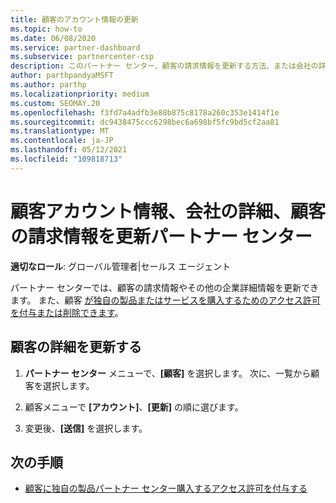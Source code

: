 ```yaml
---
title: 顧客のアカウント情報の更新
ms.topic: how-to
ms.date: 06/08/2020
ms.service: partner-dashboard
ms.subservice: partnercenter-csp
description: このパートナー センター、顧客の請求情報を更新する方法、または会社の詳細を更新する方法について学習します。
author: parthpandyaMSFT
ms.author: parthp
ms.localizationpriority: medium
ms.custom: SEOMAY.20
ms.openlocfilehash: f3fd7a4adfb3e88b875c8178a260c353e1414f1e
ms.sourcegitcommit: dc9438475ccc6298bec6a698bf5fc9bd5cf2aa81
ms.translationtype: MT
ms.contentlocale: ja-JP
ms.lasthandoff: 05/12/2021
ms.locfileid: "109818713"
---
```

# <a name="update-customer-account-info-company-details-and-customer-billing-information-in-partner-center"></a>顧客アカウント情報、会社の詳細、顧客の請求情報を更新パートナー センター

**適切なロール**: グローバル管理者|セールス エージェント

パートナー センターでは、顧客の請求情報やその他の企業詳細情報を更新できます。 また、顧客 [が独自の製品またはサービスを購入するためのアクセス許可を付与または削除できます](give-customers-permission.md)。

## <a name="update-customer-details"></a>顧客の詳細を更新する

1. **パートナー センター** メニューで、**[顧客]** を選択します。 次に、一覧から顧客を選択します。

2. 顧客メニューで **[アカウント]**、**[更新]** の順に選びます。

3. 変更後、**[送信]** を選択します。

## <a name="next-steps"></a>次の手順

- [顧客に独自の製品パートナー センター購入するアクセス許可を付与する](give-customers-permission.md)